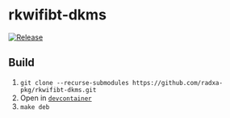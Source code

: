 # rkwifibt-dkms

[![Release](https://github.com/radxa-pkg/rkwifibt-dkms/actions/workflows/release.yaml/badge.svg)](https://github.com/radxa-pkg/rkwifibt-dkms/actions/workflows/release.yaml)

## Build

1. `git clone --recurse-submodules https://github.com/radxa-pkg/rkwifibt-dkms.git`
2. Open in [`devcontainer`](https://code.visualstudio.com/docs/devcontainers/containers)
3. `make deb`
